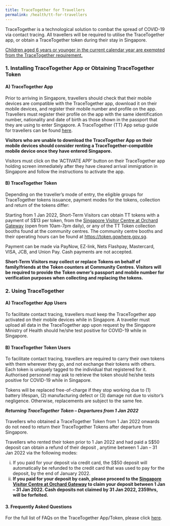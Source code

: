```yaml
---
title: TraceTogether for Travellers
permalink: /health/tt-for-travellers
---
```

TraceTogether is a technological solution to combat the spread of COVID-19 via contact tracing. All travellers will be required to utilise the TraceTogether app, or obtain a TraceTogether token during their stay in Singapore.

<u>Children aged 6 years or younger in the current calendar year are exempted from the TraceTogether requirement.</u>

### 1.	Installing TraceTogether App or Obtaining TraceTogether Token

#### A)	TraceTogether App 

Prior to arriving in Singapore, travellers should check that their mobile devices are compatible with the TraceTogether app, download it on their mobile devices, and register their mobile number and profile on the app. Travellers must register their profile on the app with the same identification number, nationality and date of birth as those shown in the passport that they are using to enter Singapore. A TraceTogether (TT) App setup guide for travellers can be found [here](https://support.tracetogether.gov.sg/hc/en-sg/articles/1500002071841-I-m-travelling-to-Singapore-How-do-I-set-up-the-TraceTogether-App-). 

<b>Visitors who are unable to download the TraceTogether App on their mobile devices should consider renting a TraceTogether-compatible mobile device once they have entered Singapore.</b>

Visitors must click on the ‘ACTIVATE APP’ button on their TraceTogether app holding screen immediately after they have cleared arrival immigration in Singapore and follow the instructions to activate the app.

#### B)	TraceTogether Token

Depending on the traveller’s mode of entry, the eligible groups for TraceTogether tokens issuance, payment modes for the tokens, collection and return of the tokens differ:


Starting from 1 Jan 2022, Short-Term Visitors can obtain TT tokens with a payment of S$13 per token, from the <a href="https://www.visitsingapore.com/travel-guide-tips/getting-around/tourism-centre/" target="_blank">Singapore Visitor Centre at Orchard Gateway</a> (open from 10am-7pm daily), or any of the TT Token collection booths found at the community centres. The community centre booths and their operating hours can be found at <A href="https://token.gowhere.gov.sg" target="_blank">https://token.gowhere.gov.sg</a>.

Payment can be made via PayNow, EZ-link, Nets Flashpay, Mastercard, VISA, JCB, and Union Pay. Cash payments are not accepted.

<b>Short-Term Visitors may collect or replace Tokens on behalf of family/friends at the Token counters at Community Centres. Visitors will be required to provide the Token owner’s passport and mobile number for verification purposes when collecting and replacing the tokens.</b>

	
### 2.	Using TraceTogether

#### A)	TraceTogether App Users

To facilitate contact tracing, travellers must keep the TraceTogether app activated on their mobile devices while in Singapore. A traveller must upload all data in the TraceTogether app upon request by the Singapore Ministry of Health should he/she test positive for COVID-19 while in Singapore.

#### B)	TraceTogether Token Users

To facilitate contact tracing, travellers are required to carry their own tokens with them wherever they go, and not exchange their tokens with others. Each token is uniquely tagged to the individual that registered for it. Authorised personnel may ask to retrieve the token should he/she tests positive for COVID-19 while in Singapore.

Tokens will be replaced free-of-charge if they stop working due to (1) battery lifespan, (2) manufacturing defect or (3) damage not due to visitor’s negligence. Otherwise, replacements are subject to the same fee.


<i><b>Returning TraceTogether Token – Departures from 1 Jan 2022</b></i>
<br><br>
Travellers who obtained a TraceTogether Token from 1 Jan 2022 onwards do not need to return their TraceTogether Tokens after departure from Singapore.

Travellers who rented their token prior to 1 Jan 2022 and had paid a S$50 deposit can obtain a refund of their deposit , anytime between 1 Jan – 31 Jan 2022 via the following modes:
<ol style="list-style-type:lower-roman;">
<li>If you paid for your deposit via credit card, the S$50 deposit will automatically be refunded to the credit card that was used to pay for the deposit, by the end of January 2022. </li>
<li><b>If you paid for your deposit by cash, please proceed to the <a href="https://www.visitsingapore.com/travel-guide-tips/getting-around/tourism-centre/" target="_blank">Singapore Visitor Centre at Orchard Gateway</a> to claim your deposit between 1 Jan – 31 Jan 2022. Cash deposits not claimed by 31 Jan 2022, 2359hrs, will be forfeited.</b></li>
</ol>


#### 3.	Frequently Asked Questions

For the full list of FAQs on the TraceTogether App/Token, please click [here](https://support.tracetogether.gov.sg/hc/en-sg/sections/360010660294-For-people-visiting-Singapore).